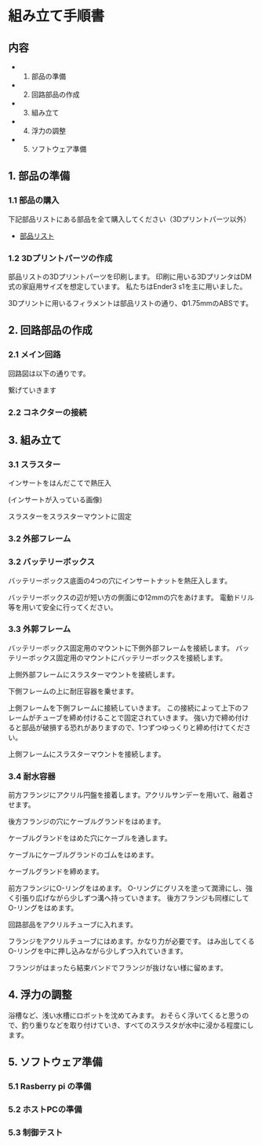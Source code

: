 # 組み立て手順書

## 内容
- 1. 部品の準備
- 2. 回路部品の作成
- 3. 組み立て
- 4. 浮力の調整
- 5. ソフトウェア準備


## 1. 部品の準備
### 1.1 部品の購入
下記部品リストにある部品を全て購入してください（3Dプリントパーツ以外）

- [部品リスト]()

### 1.2 3Dプリントパーツの作成

部品リストの3Dプリントパーツを印刷します。
印刷に用いる3DプリンタはDM式の家庭用サイズを想定しています。
私たちはEnder3 s1を主に用いました。

3Dプリントに用いるフィラメントは部品リストの通り、Φ1.75mmのABSです。


## 2. 回路部品の作成
### 2.1  メイン回路

回路図は以下の通りです。



繋げていきます

### 2.2 コネクターの接続


## 3. 組み立て

### 3.1 スラスター
インサートをはんだこてで熱圧入

(インサートが入っている画像)

スラスターをスラスターマウントに固定

### 3.2 外部フレーム



### 3.2 バッテリーボックス
バッテリーボックス底面の4つの穴にインサートナットを熱圧入します。

バッテリーボックスの辺が短い方の側面にΦ12mmの穴をあけます。
電動ドリル等を用いて安全に行ってください。


### 3.3 外郭フレーム
バッテリーボックス固定用のマウントに下側外部フレームを接続します。
バッテリーボックス固定用のマウントにバッテリーボックスを接続します。

上側外部フレームにスラスターマウントを接続します。

下側フレームの上に耐圧容器を乗せます。

上側フレームを下側フレームに接続していきます。
この接続によって上下のフレームがチューブを締め付けることで固定されていきます。
強い力で締め付けると部品が破損する恐れがありますので、1つずつゆっくりと締め付けてください。

上側フレームにスラスターマウントを接続します。



### 3.4 耐水容器
前方フランジにアクリル円盤を接着します。アクリルサンデーを用いて、融着させます。

後方フランジの穴にケーブルグランドをはめます。

ケーブルグランドをはめた穴にケーブルを通します。

ケーブルにケーブルグランドのゴムをはめます。

ケーブルグランドを締めます。

前方フランジにO-リングをはめます。
O-リングにグリスを塗って潤滑にし、強く引張り広げながら少しずつ溝へ持っていきます。
後方フランジも同様にしてO-リングをはめます。

回路部品をアクリルチューブに入れます。

フランジをアクリルチューブにはめます。かなり力が必要です。
はみ出してくるO-リングを中に押し込みながら少しずつ入れていきます。

フランジがはまったら結束バンドでフランジが抜けない様に留めます。



## 4. 浮力の調整

浴槽など、浅い水槽にロボットを沈めてみます。
おそらく浮いてくると思うので、釣り重りなどを取り付けていき、すべてのスラスタが水中に浸かる程度にします。

## 5. ソフトウェア準備
### 5.1 Rasberry pi の準備

### 5.2 ホストPCの準備

### 5.3 制御テスト

